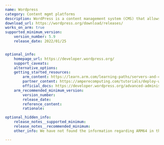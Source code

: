 ```yaml
---
name: Wordpress
category: Content mgmt platforms
description: WordPress is a content management system (CMS) that allows you to host and build websites.
download_url: https://wordpress.org/download/releases/
works_on_arm: true
supported_minimum_version:
    version_number: 5.9
    release_date: 2022/01/25


optional_info:
    homepage_url: https://developer.wordpress.org/
    support_caveats:
    alternative_options:
    getting_started_resources:
        arm_content: https://learn.arm.com/learning-paths/servers-and-cloud-computing/wordpress/wordpress/
        partner_content: https://amperecomputing.com/tutorials/deploy-wordpress-and-mysql
        official_docs: https://developer.wordpress.org/advanced-administration/before-install/howto-install/
    arm_recommended_minimum_version:
        version_number:
        release_date:
        reference_content:
        rationale:

optional_hidden_info:
    release_notes__supported_minimum:
    release_notes__recommended_minimum:
    other_info: We have not found the information regarding ARM64 in the release notes. Version 5.8 and below have some issues while setting up the website. Issue has been observed on both ARM64 and AMD64 ubuntu 22.04. Hence, we have listed version 5.9 as the minimium supported, after setting up wordpress on the Neoverse N1.

---
```


